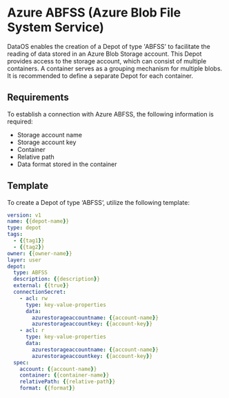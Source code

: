 # Azure ABFSS (Azure Blob File System Service)

DataOS enables the creation of a Depot of type 'ABFSS' to facilitate the reading of data stored in an Azure Blob Storage account. This Depot provides access to the storage account, which can consist of multiple containers. A container serves as a grouping mechanism for multiple blobs. It is recommended to define a separate Depot for each container.

## Requirements

To establish a connection with Azure ABFSS, the following information is required:

- Storage account name
- Storage account key
- Container
- Relative path
- Data format stored in the container

## Template

To create a Depot of type ‘ABFSS‘, utilize the following template:

```yaml
version: v1
name: {{depot-name}}
type: depot
tags:
  - {{tag1}}
  - {{tag2}}
owner: {{owner-name}}
layer: user
depot:
  type: ABFSS                                       
  description: {{description}}
  external: {{true}}
  connectionSecret:                                 
    - acl: rw
      type: key-value-properties
      data:
        azurestorageaccountname: {{account-name}}
        azurestorageaccountkey: {{account-key}}
    - acl: r
      type: key-value-properties
      data:
        azurestorageaccountname: {{account-name}}
        azurestorageaccountkey: {{account-key}}
  spec:                                             
    account: {{account-name}}
    container: {{container-name}}
    relativePath: {{relative-path}}
    format: {{format}}
```
